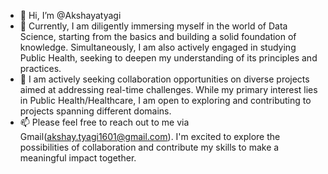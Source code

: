 - 👋 Hi, I’m @Akshayatyagi
- 🌱 Currently, I am diligently immersing myself in the world of Data Science, starting from the basics and building a solid foundation of knowledge. Simultaneously, I am also actively engaged in studying Public Health, seeking to deepen my understanding of its principles and practices.
- 💞️ I am actively seeking collaboration opportunities on diverse projects aimed at addressing real-time challenges. While my primary interest lies in Public Health/Healthcare, I am open to exploring and contributing to projects spanning different domains. 
- 📫  Please feel free to reach out to me via Gmail(akshay.tyagi1601@gmail.com). I'm excited to explore the possibilities of collaboration and contribute my skills to make a meaningful impact together.

<!---
Akshayatyagi/Akshayatyagi is a ✨ special ✨ repository because its `README.md` (this file) appears on your GitHub profile.
You can click the Preview link to take a look at your changes.
--->
